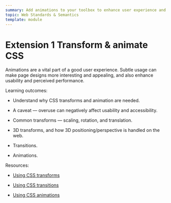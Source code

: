 ```yaml
---
summary: Add animations to your toolbox to enhance user experience and perceived performance.
topic: Web Standards & Semantics
template: module
---
```


# Extension 1 Transform & animate CSS

Animations are a vital part of a good user experience. Subtle usage can make page designs more interesting and appealing, and also enhance usability and perceived performance.

Learning outcomes:

- Understand why CSS transforms and animation are needed.

- A caveat — overuse can negatively affect usability and accessibility.

- Common transforms — scaling, rotation, and translation.

- 3D transforms, and how 3D positioning/perspective is handled on the web.

- Transitions.

- Animations.

Resources:

- [Using CSS transforms](https://developer.mozilla.org/docs/Web/CSS/CSS_Transforms/Using_CSS_transforms)

- [Using CSS transitions](https://developer.mozilla.org/docs/Web/CSS/CSS_Transitions/Using_CSS_transitions)

- [Using CSS animations](https://developer.mozilla.org/docs/Web/CSS/CSS_Animations/Using_CSS_animations)
